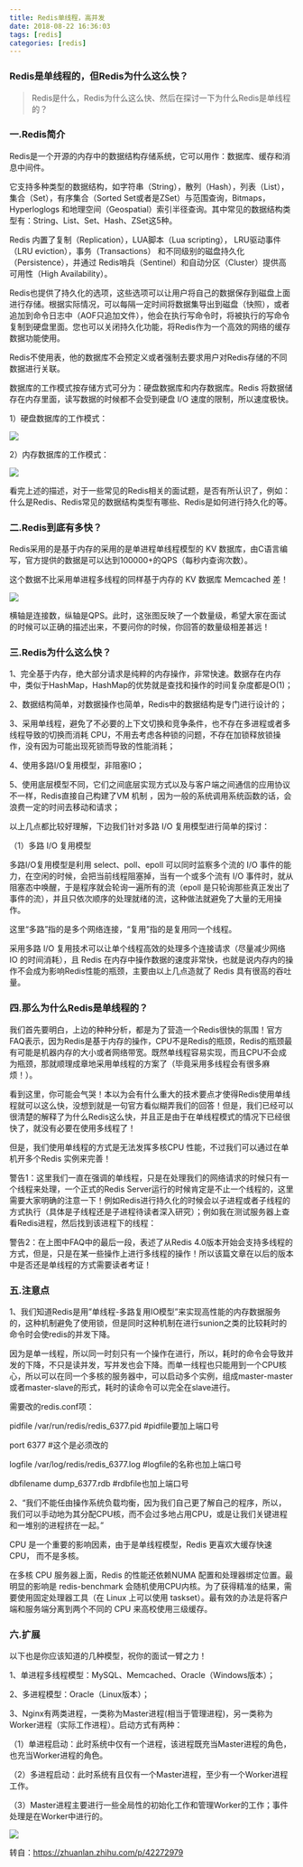 ```yaml
---
title: Redis单线程，高并发
date: 2018-08-22 16:36:03
tags: [redis]
categories: [redis]
---
```


### Redis是单线程的，但Redis为什么这么快？

> Redis是什么，Redis为什么这么快、然后在探讨一下为什么Redis是单线程的？

### 一.Redis简介

Redis是一个开源的内存中的数据结构存储系统，它可以用作：数据库、缓存和消息中间件。

它支持多种类型的数据结构，如字符串（String），散列（Hash），列表（List），集合（Set），有序集合（Sorted Set或者是ZSet）与范围查询，Bitmaps，Hyperloglogs 和地理空间（Geospatial）索引半径查询。其中常见的数据结构类型有：String、List、Set、Hash、ZSet这5种。

Redis 内置了复制（Replication），LUA脚本（Lua scripting）， LRU驱动事件（LRU eviction），事务（Transactions） 和不同级别的磁盘持久化（Persistence），并通过 Redis哨兵（Sentinel）和自动分区（Cluster）提供高可用性（High Availability）。

Redis也提供了持久化的选项，这些选项可以让用户将自己的数据保存到磁盘上面进行存储。根据实际情况，可以每隔一定时间将数据集导出到磁盘（快照），或者追加到命令日志中（AOF只追加文件），他会在执行写命令时，将被执行的写命令复制到硬盘里面。您也可以关闭持久化功能，将Redis作为一个高效的网络的缓存数据功能使用。

Redis不使用表，他的数据库不会预定义或者强制去要求用户对Redis存储的不同数据进行关联。

数据库的工作模式按存储方式可分为：硬盘数据库和内存数据库。Redis 将数据储存在内存里面，读写数据的时候都不会受到硬盘 I/O 速度的限制，所以速度极快。

1）硬盘数据库的工作模式：

![](https://user-gold-cdn.xitu.io/2018/8/22/1656042975b51bbe?imageView2/0/w/1280/h/960/format/webp/ignore-error/1)

2）内存数据库的工作模式：

![](https://user-gold-cdn.xitu.io/2018/8/22/16560429758ecf00?imageView2/0/w/1280/h/960/format/webp/ignore-error/1)

看完上述的描述，对于一些常见的Redis相关的面试题，是否有所认识了，例如：什么是Redis、Redis常见的数据结构类型有哪些、Redis是如何进行持久化的等。

### 二.Redis到底有多快？

Redis采用的是基于内存的采用的是单进程单线程模型的 KV 数据库，由C语言编写，官方提供的数据是可以达到100000+的QPS（每秒内查询次数）。

这个数据不比采用单进程多线程的同样基于内存的 KV 数据库 Memcached 差！

![](https://user-gold-cdn.xitu.io/2018/8/22/16560429759800f7?imageView2/0/w/1280/h/960/format/webp/ignore-error/1)

横轴是连接数，纵轴是QPS。此时，这张图反映了一个数量级，希望大家在面试的时候可以正确的描述出来，不要问你的时候，你回答的数量级相差甚远！

### 三.Redis为什么这么快？

1、完全基于内存，绝大部分请求是纯粹的内存操作，非常快速。数据存在内存中，类似于HashMap，HashMap的优势就是查找和操作的时间复杂度都是O(1)；

2、数据结构简单，对数据操作也简单，Redis中的数据结构是专门进行设计的；

3、采用单线程，避免了不必要的上下文切换和竞争条件，也不存在多进程或者多线程导致的切换而消耗 CPU，不用去考虑各种锁的问题，不存在加锁释放锁操作，没有因为可能出现死锁而导致的性能消耗；

4、使用多路I/O复用模型，非阻塞IO；

5、使用底层模型不同，它们之间底层实现方式以及与客户端之间通信的应用协议不一样，Redis直接自己构建了VM 机制 ，因为一般的系统调用系统函数的话，会浪费一定的时间去移动和请求；

以上几点都比较好理解，下边我们针对多路 I/O 复用模型进行简单的探讨：

（1）多路 I/O 复用模型

多路I/O复用模型是利用 select、poll、epoll 可以同时监察多个流的 I/O 事件的能力，在空闲的时候，会把当前线程阻塞掉，当有一个或多个流有 I/O 事件时，就从阻塞态中唤醒，于是程序就会轮询一遍所有的流（epoll 是只轮询那些真正发出了事件的流），并且只依次顺序的处理就绪的流，这种做法就避免了大量的无用操作。

这里“多路”指的是多个网络连接，“复用”指的是复用同一个线程。

采用多路 I/O 复用技术可以让单个线程高效的处理多个连接请求（尽量减少网络 IO 的时间消耗），且 Redis 在内存中操作数据的速度非常快，也就是说内存内的操作不会成为影响Redis性能的瓶颈，主要由以上几点造就了 Redis 具有很高的吞吐量。


### 四.那么为什么Redis是单线程的？

我们首先要明白，上边的种种分析，都是为了营造一个Redis很快的氛围！官方FAQ表示，因为Redis是基于内存的操作，CPU不是Redis的瓶颈，Redis的瓶颈最有可能是机器内存的大小或者网络带宽。既然单线程容易实现，而且CPU不会成为瓶颈，那就顺理成章地采用单线程的方案了（毕竟采用多线程会有很多麻烦！）。

看到这里，你可能会气哭！本以为会有什么重大的技术要点才使得Redis使用单线程就可以这么快，没想到就是一句官方看似糊弄我们的回答！但是，我们已经可以很清楚的解释了为什么Redis这么快，并且正是由于在单线程模式的情况下已经很快了，就没有必要在使用多线程了！

但是，我们使用单线程的方式是无法发挥多核CPU 性能，不过我们可以通过在单机开多个Redis 实例来完善！

警告1：这里我们一直在强调的单线程，只是在处理我们的网络请求的时候只有一个线程来处理，一个正式的Redis Server运行的时候肯定是不止一个线程的，这里需要大家明确的注意一下！例如Redis进行持久化的时候会以子进程或者子线程的方式执行（具体是子线程还是子进程待读者深入研究）；例如我在测试服务器上查看Redis进程，然后找到该进程下的线程：

警告2：在上图中FAQ中的最后一段，表述了从Redis 4.0版本开始会支持多线程的方式，但是，只是在某一些操作上进行多线程的操作！所以该篇文章在以后的版本中是否还是单线程的方式需要读者考证！

### 五.注意点

1、我们知道Redis是用”单线程-多路复用IO模型”来实现高性能的内存数据服务的，这种机制避免了使用锁，但是同时这种机制在进行sunion之类的比较耗时的命令时会使redis的并发下降。

因为是单一线程，所以同一时刻只有一个操作在进行，所以，耗时的命令会导致并发的下降，不只是读并发，写并发也会下降。而单一线程也只能用到一个CPU核心，所以可以在同一个多核的服务器中，可以启动多个实例，组成master-master或者master-slave的形式，耗时的读命令可以完全在slave进行。

需要改的redis.conf项：

pidfile /var/run/redis/redis_6377.pid #pidfile要加上端口号

port 6377 #这个是必须改的

logfile /var/log/redis/redis_6377.log #logfile的名称也加上端口号

dbfilename dump_6377.rdb #rdbfile也加上端口号

2、“我们不能任由操作系统负载均衡，因为我们自己更了解自己的程序，所以，我们可以手动地为其分配CPU核，而不会过多地占用CPU，或是让我们关键进程和一堆别的进程挤在一起。”

CPU 是一个重要的影响因素，由于是单线程模型，Redis 更喜欢大缓存快速 CPU， 而不是多核。

在多核 CPU 服务器上面，Redis 的性能还依赖NUMA 配置和处理器绑定位置。最明显的影响是 redis-benchmark 会随机使用CPU内核。为了获得精准的结果，需要使用固定处理器工具（在 Linux 上可以使用 taskset）。最有效的办法是将客户端和服务端分离到两个不同的 CPU 来高校使用三级缓存。


### 六.扩展

以下也是你应该知道的几种模型，祝你的面试一臂之力！

1、单进程多线程模型：MySQL、Memcached、Oracle（Windows版本）；

2、多进程模型：Oracle（Linux版本）；

3、Nginx有两类进程，一类称为Master进程(相当于管理进程)，另一类称为Worker进程（实际工作进程）。启动方式有两种：

（1）单进程启动：此时系统中仅有一个进程，该进程既充当Master进程的角色，也充当Worker进程的角色。

（2）多进程启动：此时系统有且仅有一个Master进程，至少有一个Worker进程工作。

（3）Master进程主要进行一些全局性的初始化工作和管理Worker的工作；事件处理是在Worker中进行的。

![](https://user-gold-cdn.xitu.io/2018/8/22/165604298aeea46c?imageView2/0/w/1280/h/960/format/webp/ignore-error/1)

转自：https://zhuanlan.zhihu.com/p/42272979
